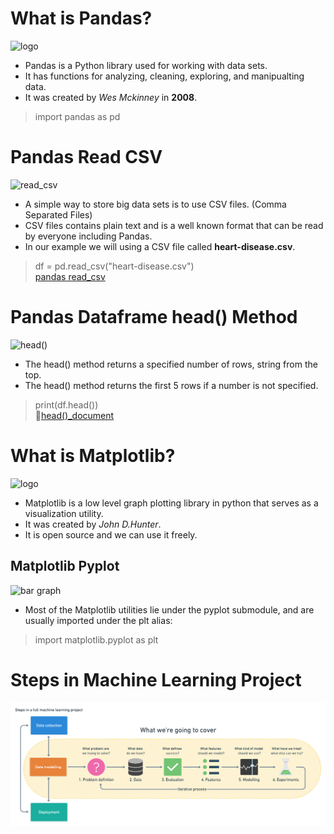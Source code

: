 # What is Pandas?
![logo](https://upload.wikimedia.org/wikipedia/commons/thumb/e/ed/Pandas_logo.svg/500px-Pandas_logo.svg.png)
- Pandas is a Python library used for working with data sets.
- It has functions for analyzing, cleaning, exploring, and manipualting data.
- It was created by *Wes Mckinney* in **2008**.
> import pandas as pd
# Pandas Read CSV
![read_csv](https://datascienceparichay.com/wp-content/uploads/2020/10/pandas-read-csv-file-as-dataframe.png)
- A simple way to store big data sets is to use CSV files. (Comma Separated Files)
- CSV files contains plain text and is a well known format that can be read by everyone including Pandas.
- In our example we will using a CSV file called **heart-disease.csv**.
> df = pd.read_csv("heart-disease.csv")\
> [pandas read_csv](https://pandas.pydata.org/pandas-docs/stable/reference/api/pandas.read_csv.html)
# Pandas Dataframe head() Method
![head()](https://media.geeksforgeeks.org/wp-content/uploads/20220217141329/pandashead.png)
- The head() method returns a specified number of rows, string from the top.
- The head() method returns the first 5 rows if a number is not specified.
> print(df.head())\
:page_with_curl:[head()_document](https://pandas.pydata.org/docs/reference/api/pandas.DataFrame.head.html)
# What is Matplotlib?
![logo](https://studyopedia.com/wp-content/uploads/2022/12/Matplotlib-featured-image-studyopedia.png)
- Matplotlib is a low level graph plotting library in python that serves as a visualization utility.
- It was created by *John D.Hunter*.
- It is open source and we can use it freely.
## Matplotlib Pyplot
![bar graph](https://www.w3schools.com/python/img_matplotlib_bars1.png)
- Most of the Matplotlib utilities lie under the pyplot submodule, and are usually imported under the plt alias:
> import matplotlib.pyplot as plt
# Steps in Machine Learning Project
![steps](https://github.com/shruti041/Machine-learning/blob/main/6-step-ml-framework.png)
